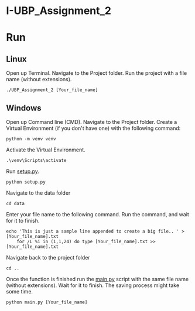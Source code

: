 # I-UBP_Assignment_2

# Run 

## Linux
Open up Terminal. Navigate to the Project folder. Run the project with a file name (without extensions).
```
./UBP_Assignment_2 [Your_file_name]
```

## Windows
Open up Command line (CMD). Navigate to the Project folder. Create a Virtual Environment (if you don't have one) with the following command:
```
python -m venv venv
```

Activate the Virtual Environment.
```
.\venv\Scripts\activate
```
Run [setup.py](#).
```
python setup.py
```

Navigate to the data folder
```
cd data
```

Enter your file name to the following command. Run the command, and wait for it to finish.
```
echo 'This is just a sample line appended to create a big file.. ' > [Your_file_name].txt
    for /L %i in (1,1,24) do type [Your_file_name].txt >> [Your_file_name].txt
```

Navigate back to the project folder
```
cd ..
```

Once the function is finished run the [main.py](#) script with the same file name (without extensions). Wait for it to finish. The saving process might take some time.
```
python main.py [Your_file_name]
```

